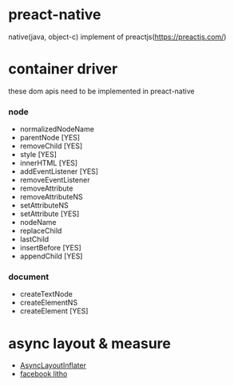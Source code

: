 # preact-native
native(java, object-c) implement of preactjs(https://preactjs.com/)

# container driver
these dom apis need to be implemented in preact-native

### node
* normalizedNodeName 
* parentNode [YES]
* removeChild [YES]
* style [YES]
* innerHTML [YES]
* addEventListener [YES]
* removeEventListener
* removeAttribute
* removeAttributeNS
* setAttributeNS
* setAttribute [YES]
* nodeName
* replaceChild
* lastChild
* insertBefore [YES]
* appendChild [YES]

### document
* createTextNode
* createElementNS
* createElement [YES]

# async layout & measure
* [AsyncLayoutInflater](https://developer.android.com/reference/android/support/v4/view/AsyncLayoutInflater.html)
* [facebook litho](https://github.com/facebook/litho/blob/master/docs/_docs/asynchronous-layout.md)
